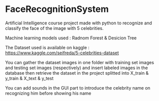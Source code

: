 # FaceRecognitionSystem
Artificial Intelligence course project made with python to recognize and classify the face of the image with 5 celebrities.

Machine learning models used : Radnom Forest & Desicion Tree

The Dataset used is available on kaggle : https://www.kaggle.com/seifreda/5-celebrities-dataset

You can gather the dataset images in one folder with training set images and testing set images (respectively) and insert labeled images in the database 
then retrieve the dataset in the project splitted into X_train & y_train & X_text & y_test

You can add sounds in the GUI part to introduce the celebrity name on recognizing him before showing his name
